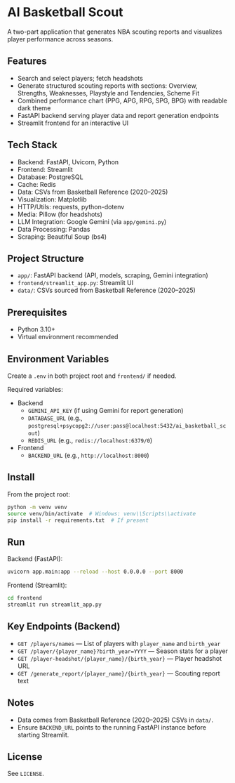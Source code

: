 AI Basketball Scout
===================

A two-part application that generates NBA scouting reports and visualizes player performance across seasons.

Features
--------
- Search and select players; fetch headshots
- Generate structured scouting reports with sections: Overview, Strengths, Weaknesses, Playstyle and Tendencies, Scheme Fit
- Combined performance chart (PPG, APG, RPG, SPG, BPG) with readable dark theme
- FastAPI backend serving player data and report generation endpoints
- Streamlit frontend for an interactive UI

Tech Stack
---------
- Backend: FastAPI, Uvicorn, Python
- Frontend: Streamlit
- Database: PostgreSQL
- Cache: Redis
- Data: CSVs from Basketball Reference (2020–2025)
- Visualization: Matplotlib
- HTTP/Utils: requests, python-dotenv
- Media: Pillow (for headshots)
- LLM Integration: Google Gemini (via `app/gemini.py`)
- Data Processing: Pandas
- Scraping: Beautiful Soup (bs4)

Project Structure
-----------------
- `app/`: FastAPI backend (API, models, scraping, Gemini integration)
- `frontend/streamlit_app.py`: Streamlit UI
- `data/`: CSVs sourced from Basketball Reference (2020–2025)

Prerequisites
-------------
- Python 3.10+
- Virtual environment recommended

Environment Variables
---------------------
Create a `.env` in both project root and `frontend/` if needed.

Required variables:
- Backend
  - `GEMINI_API_KEY` (if using Gemini for report generation)
  - `DATABASE_URL` (e.g., `postgresql+psycopg2://user:pass@localhost:5432/ai_basketball_scout`)
  - `REDIS_URL` (e.g., `redis://localhost:6379/0`)
- Frontend
  - `BACKEND_URL` (e.g., `http://localhost:8000`)

Install
-------
From the project root:

```bash
python -m venv venv
source venv/bin/activate  # Windows: venv\\Scripts\\activate
pip install -r requirements.txt  # If present
```

Run
---
Backend (FastAPI):
```bash
uvicorn app.main:app --reload --host 0.0.0.0 --port 8000
```

Frontend (Streamlit):
```bash
cd frontend
streamlit run streamlit_app.py
```

Key Endpoints (Backend)
-----------------------
- `GET /players/names` — List of players with `player_name` and `birth_year`
- `GET /player/{player_name}?birth_year=YYYY` — Season stats for a player
- `GET /player-headshot/{player_name}/{birth_year}` — Player headshot URL
- `GET /generate_report/{player_name}/{birth_year}` — Scouting report text

Notes
-----
- Data comes from Basketball Reference (2020–2025) CSVs in `data/`.
- Ensure `BACKEND_URL` points to the running FastAPI instance before starting Streamlit.

License
-------
See `LICENSE`.
